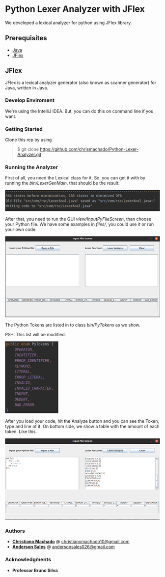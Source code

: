 # Python Lexer Analyzer with JFlex
We developed a lexical analyzer for python using JFlex library.

## Prerequisites
- [Java](https://www.java.com/pt_BR/)
- [JFlex](https://www.jflex.de/)

## JFlex
JFlex is a lexical analyzer generator (also known as scanner generator) for Java, written in Java.

### Develop Enviroment
We're using the IntelliJ IDEA. But, you can do this on command line if you want.

### Getting Started
Clone this rep by using
> $ git clone https://github.com/chrismachado/Python-Lexer-Analyzer.git

### Running the Analyzer
First of all, you need the Lexical class for it. So, you can get it with by running
the *bin/LexerGenMain*, that should be the result:

![lexergen](images/lexergenmainterm.png)

After that, you need to run the GUI *view/InputPyFileScreen*, than choose your Python file.
We have some examples in *files/*, you could use it or run your own code.

![input1](images/inputscreen1.png)

The Python Tokens are listed in to class *bin/PyTokens* as we show. 

PS*: This list will be modified. 

![pytokens](images/pytokens.png)

After you load your code, hit the Analyze button and you can see the Token, type and line of it. On bottom side, we show
a table with the amount of each token. Like this.

![input1](images/input2.png)

### Authors
- **[Christiano Machado](https://github.com/chrismachado    )** @ christianomachado10@gmail.com
- **[Anderson Sales](https://github.com/cafs92)** @ andersonsales026@gmail.com 

### Acknowledgments
- **Professor Bruno Silva**


